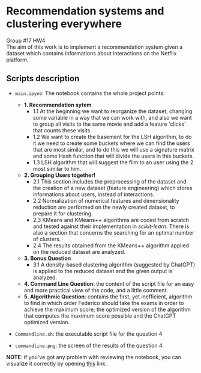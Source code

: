 # Recommendation systems and clustering everywhere
Group #17 HW4\
The aim of this work is to implement a recommendation system given a dataset which contains informations about interactions on the Netflix platform.
## Scripts description
* `main.ipynb`: The notebook contains the whole project points:
  * **1. Recommendation sytem**
    * 1.1 At the beginning we want to reorganize the dataset, changing some variable in a way that we can work with, and also we want to group all visits to the same movie and add a feature 'clicks' that counts these visits.
    * 1.2 We want to create the basement for the LSH algorithm, to do it we need to create some buckets where we can find the users that are most similar, and to do this we will use a signature matrix and some Hash function that will divide the users in this buckets.
    * 1.3 LSH algorithm that will suggest the film to an user using the 2 most similar to him.
  * **2. Grouping Users together!**
    * 2.1 This section includes the preprocessing of the dataset and the creation of a new dataset (feature engineering) which stores informations about users, instead of interactions.
    * 2.2 Normalization of numerical features and dimensionality reduction are performed on the newly created dataset, to prepare it for clustering.
    * 2.3 KMeans and KMeans++ algorithms are coded from scratch and tested against their implementation in *scikit-learn*. There is also a section that concerns the searching for an optimal number of clusters.
    * 2.4 The results obtained from the KMeans++ algorithm applied on the reduced dataset are analyzed.
  * **3. Bonus Question**
    * 3.1 A density-based clustering algorithm (suggested by ChatGPT) is applied to the reduced dataset and the given output is analyzed.
  * **4. Command Line Question**: the content of the script file for an easy and more practical view of the code, and a little comment.
  * **5. Algorithmic Question**: contains the first, yet inefficient, algorithm to find in which order Federico should take the exams in order to achieve the maximum score; the optimized version of the algorithm that computes the maximum score possible and the ChatGPT optimized version. 

* `Commandline.sh`: the executable script file for the question 4
* `commandline.png`: the screen of the results of the question 4

**NOTE**: if you've got any problem with reviewing the notebook, you can visualize it correctly by opening [this]() link.
